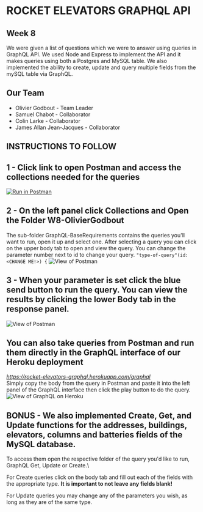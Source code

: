 # ROCKET ELEVATORS GRAPHQL API

## Week 8
We were given a list of questions which we were to answer using queries in GraphQL API. We used Node and Express to implement the API and it makes queries using both a Postgres and MySQL table. We also implemented the ability to create, update and query multiple fields from the mySQL table via GraphQL.

## Our Team
  - Olivier Godbout - Team Leader
  - Samuel Chabot  - Collaborator 
  - Colin Larke - Collaborator 
  - James Allan Jean-Jacques - Collaborator

 ## INSTRUCTIONS TO FOLLOW
 
 ## 1 - Click link to open Postman and access the collections needed for the queries
[![Run in Postman](https://run.pstmn.io/button.svg)](https://app.getpostman.com/run-collection/3f98d5e6a531e3025b47)


## 2 - On the left panel click Collections and Open the Folder W8-OlivierGodbout
The sub-folder GraphQL-BaseRequirements contains the queries you'll want to run, open it up and select one. After selecting a query you can click on the upper body tab to open  and view the query.
 You can change the parameter number next to id to change your query.
 `"type-of-query"(id:<CHANGE ME!>) {`
 ![View of Postman](https://i.imgur.com/M546XR8.png)
 
## 3 - When your parameter is set click the blue send button to run the query. You can view the results by clicking the lower Body tab in the response panel.
![View of Postman](https://i.imgur.com/Y3zz9kZ.png)

## You can also take queries from Postman and run them directly in the GraphQL interface of our Heroku deployment
*https://rocket-elevators-graphql.herokuapp.com/graphql* \
Simply copy the body from the query in Postman and paste it into the left panel of the GraphQL interface then click the play button to do the query.
![View of GraphQL on Heroku](https://i.imgur.com/YELRXGl.png)

## BONUS - We also implemented Create, Get, and Update functions for the addresses, buildings, elevators, columns and batteries fields of the MySQL database. 
To access them open the respective folder of the query you'd like to run, GraphQL Get, Update or Create.\

For Create queries click on the body tab and fill out each of the fields with the appropriate type. **It is important to not leave any fields blank!**

For Update queries you may change any of the parameters you wish, as long as they are of the same type.





